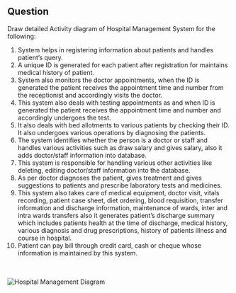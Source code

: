 ## Question
Draw detailed Activity diagram of Hospital Management System for the following:
1. System helps in registering information about patients and handles patient’s query. 
2. A unique ID is generated for each patient after registration for maintains medical history of patient. 
3. System also monitors the doctor appointments, when the ID is generated the patient receives the appointment time and number from the receptionist and accordingly visits the doctor. 
4. This system also deals with testing appointments as and when ID is generated the patient receives the appointment time and number and accordingly undergoes the test. 
5. It also deals with bed allotments to various patients by checking their ID. It also undergoes various operations by diagnosing the patients. 
6. The system identifies whether the person is a doctor or staff and handles various activities such as draw salary and gives salary, also it adds doctor/staff information into database. 
7. This system is responsible for handling various other activities like deleting, editing doctor/staff information into the database. 
8. As per doctor diagnoses the patient, gives treatment and gives suggestions to patients and prescribe laboratory tests and medicines. 
9. This system also takes care of medical equipment, doctor visit, vitals recording, patient case sheet, diet ordering, blood requisition, transfer information and discharge information, maintenance of wards, inter and intra wards transfers also it generates patient’s discharge summary which includes patients health at the time of discharge, medical history, various diagnosis and drug prescriptions, history of patients illness and course in hospital. 
10. Patient can pay bill through credit card, cash or cheque whose information is maintained by this system.
<br>
<br>
<img src="https://user-images.githubusercontent.com/46771415/96754574-1d9ef400-13ef-11eb-9fad-c191c55e3907.jpg" alt="Hospital Management Diagram">
